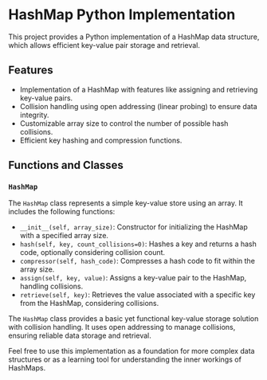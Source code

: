 # HashMap Python Implementation

This project provides a Python implementation of a HashMap data structure, which allows efficient key-value pair storage and retrieval.

## Features

- Implementation of a HashMap with features like assigning and retrieving key-value pairs.
- Collision handling using open addressing (linear probing) to ensure data integrity.
- Customizable array size to control the number of possible hash collisions.
- Efficient key hashing and compression functions.

## Functions and Classes

### `HashMap`

The `HashMap` class represents a simple key-value store using an array. It includes the following functions:

- `__init__(self, array_size)`: Constructor for initializing the HashMap with a specified array size.
- `hash(self, key, count_collisions=0)`: Hashes a key and returns a hash code, optionally considering collision count.
- `compressor(self, hash_code)`: Compresses a hash code to fit within the array size.
- `assign(self, key, value)`: Assigns a key-value pair to the HashMap, handling collisions.
- `retrieve(self, key)`: Retrieves the value associated with a specific key from the HashMap, considering collisions.

The `HashMap` class provides a basic yet functional key-value storage solution with collision handling. It uses open addressing to manage collisions, ensuring reliable data storage and retrieval.

Feel free to use this implementation as a foundation for more complex data structures or as a learning tool for understanding the inner workings of HashMaps.
